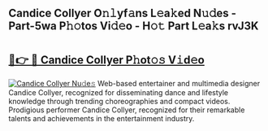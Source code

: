## Candice Collyer O𝚗𝚕yf𝚊ns L𝚎a𝚔ed N𝚞𝚍es - Part-5wa P𝚑𝚘tos Vi𝚍𝚎o - H𝚘𝚝 Part L𝚎a𝚔s rvJ3K

# <h2><a href="http://kf22f1u.oniu.top/?m=Candice+Collyer">🔗👉 🔴 Candice Collyer P𝚑ot𝚘𝚜 V𝚒d𝚎o</a></h2>

[![Candice Collyer Nu𝚍e𝚜](https://i.imgur.com/0qMVB7G.gif)](http://kf22f1u.oniu.top/?m=Candice+Collyer)
Web-based entertainer and multimedia designer Candice Collyer, recognized for disseminating dance and lifestyle knowledge through trending choreographies and compact videos. Prodigious performer Candice Collyer, recognized for their remarkable talents and achievements in the entertainment industry.  
